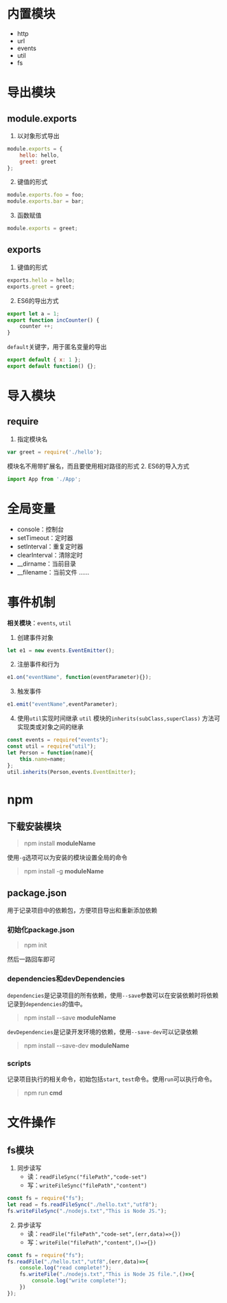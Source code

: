 # 内置模块
* http
* url
* events
* util
* fs


# 导出模块
## module.exports
1. 以对象形式导出  
```javascript
module.exports = {
    hello: hello,
    greet: greet
};
```
2. 键值的形式
```javascript
module.exports.foo = foo;
module.exports.bar = bar;
```
3. 函数赋值
```javascript
module.exports = greet;
```

## exports
1. 键值的形式
```javascript
exports.hello = hello;
exports.greet = greet;
```
2. ES6的导出方式  
```javascript
export let a = 1;
export function incCounter() {
    counter ++;
}
```
`default`关键字，用于匿名变量的导出
```javascript
export default { x: 1 };
export default function() {};
```

# 导入模块
## require
1. 指定模块名
```javascript
var greet = require('./hello');
```
模块名不用带扩展名，而且要使用相对路径的形式
2. ES6的导入方式
```javascript
import App from './App';
```

# 全局变量
* console：控制台
* setTimeout：定时器
* setInterval：重复定时器
* clearInterval：清除定时  
* \_\_dirname：当前目录
* \_\_filename：当前文件
......

# 事件机制
**相关模块**：`events`, `util`  
1. 创建事件对象
```javascript
let e1 = new events.EventEmitter();
```

2. 注册事件和行为
```javascript
e1.on("eventName", function(eventParameter){});
```

3. 触发事件
```javascript
e1.emit("eventName",eventParameter);
```
4. 使用`util`实现时间继承
`util` 模块的`inherits(subClass,superClass)` 方法可实现类或对象之间的继承  
```javascript
const events = require("events");
const util = require("util");
let Person = function(name){
    this.name=name;
};
util.inherits(Person,events.EventEmitter);
```

# npm
## 下载安装模块
> npm install **moduleName**

使用`-g`选项可以为安装的模块设置全局的命令
> npm install -g **moduleName**

## package.json
用于记录项目中的依赖包，方便项目导出和重新添加依赖  
### 初始化package.json
> npm init

然后一路回车即可
### dependencies和devDependencies
`dependencies`是记录项目的所有依赖，使用`--save`参数可以在安装依赖时将依赖记录到`dependencies`的值中。
> npm install --save **moduleName**

`devDependencies`是记录开发环境的依赖，使用`--save-dev`可以记录依赖
> npm install --save-dev **moduleName**

### scripts
记录项目执行的相关命令，初始包括`start`, `test`命令。使用`run`可以执行命令。
> npm run **cmd**

# 文件操作
## fs模块
1. 同步读写
    * 读：`readFileSync("filePath","code-set")`
    * 写：`writeFileSync("filePath","content")`

```javascript
const fs = require("fs");
let read = fs.readFileSync("./hello.txt","utf8");
fs.writeFileSync("./nodejs.txt","This is Node JS.");
```

2. 异步读写
    * 读：`readFile("filePath","code-set",(err,data)=>{})`
    * 写：`writeFile("filePath","content",()=>{})`

```javascript
const fs = require("fs");
fs.readFile("./hello.txt","utf8",(err,data)=>{
    console.log("read complete!");
    fs.writeFile("./nodejs.txt","This is Node JS file.",()=>{
        console.log("write complete!");
    })
});
```
